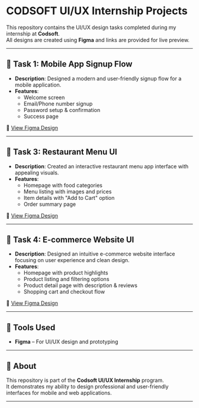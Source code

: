 # CODSOFT UI/UX Internship Projects

This repository contains the UI/UX design tasks completed during my internship at **Codsoft**.  
All designs are created using **Figma** and links are provided for live preview.

---

## 📱 Task 1: Mobile App Signup Flow
- **Description**: Designed a modern and user-friendly signup flow for a mobile application.  
- **Features**:
  - Welcome screen  
  - Email/Phone number signup  
  - Password setup & confirmation  
  - Success page  

🔗 [View Figma Design](https://www.figma.com/design/uTSWSyQZjE241yLeQ0AzoD/Untitled?node-id=0-1&t=Alfsp3JTX62yOabl-1)

---

## 🍴 Task 3: Restaurant Menu UI
- **Description**: Created an interactive restaurant menu app interface with appealing visuals.  
- **Features**:
  - Homepage with food categories  
  - Menu listing with images and prices  
  - Item details with "Add to Cart" option  
  - Order summary page  

🔗 [View Figma Design](https://www.figma.com/design/6CZwcmse225teJ7qHHT4dx/Untitled?node-id=0-1&t=O20WUwrz1mUbLLfe-1)

---

## 🛒 Task 4: E-commerce Website UI
- **Description**: Designed an intuitive e-commerce website interface focusing on user experience and clean design.  
- **Features**:
  - Homepage with product highlights  
  - Product listing and filtering options  
  - Product detail page with description & reviews  
  - Shopping cart and checkout flow  

🔗 [View Figma Design](https://www.figma.com/design/OB2uUJiWRHdJtMYnl7VrOc/Untitled?node-id=0-1&t=uu4B40cJDZUKnG7N-1)

---

## 🚀 Tools Used
- **Figma** – For UI/UX design and prototyping  
 

---

## 📌 About
This repository is part of the **Codsoft UI/UX Internship** program.  
It demonstrates my ability to design professional and user-friendly interfaces for mobile and web applications.

---
